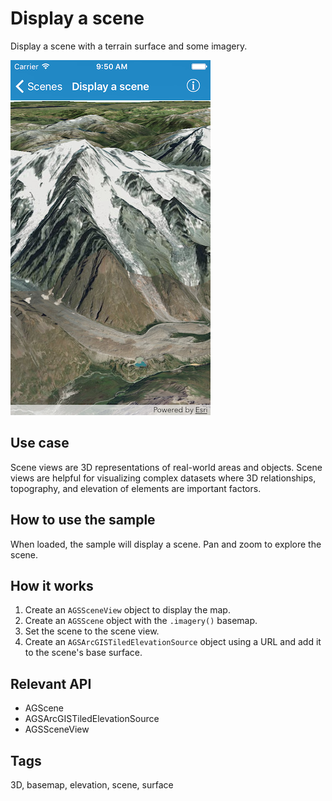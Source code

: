 # Display a scene

Display a scene with a terrain surface and some imagery.

![Display a scene](display-scene.png)

## Use case

Scene views are 3D representations of real-world areas and objects. Scene views are helpful for visualizing complex datasets where 3D relationships, topography, and elevation of elements are important factors.

## How to use the sample

When loaded, the sample will display a scene. Pan and zoom to explore the scene.

## How it works

1. Create an `AGSSceneView` object to display the map.
2. Create an `AGSScene` object with the `.imagery()` basemap.
3. Set the scene to the scene view.
4. Create an `AGSArcGISTiledElevationSource` object using a URL and add it to the scene's base surface.

## Relevant API

* AGScene
* AGSArcGISTiledElevationSource
* AGSSceneView

## Tags

3D, basemap, elevation, scene, surface

